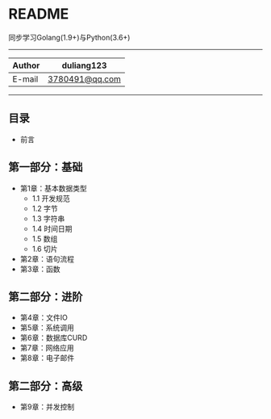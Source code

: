 README
===========================
同步学习Golang(1.9+)与Python(3.6+)

****
|Author|duliang123|
|---|---
|E-mail|3780491@qq.com
****


## 目录
* 前言

## 第一部分：基础
* 第1章：基本数据类型
    * 1.1 开发规范
    * 1.2 字节
    * 1.3 字符串
    * 1.4 时间日期
    * 1.5 数组
    * 1.6 切片
* 第2章：语句流程
* 第3章：函数
## 第二部分：进阶
* 第4章：文件IO
* 第5章：系统调用
* 第6章：数据库CURD
* 第7章：网络应用
* 第8章：电子邮件
## 第二部分：高级
* 第9章：并发控制
